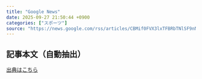```yaml
---
title: "Google News"
date: 2025-09-27 21:50:44 +0900
categories: ["スポーツ"]
source: "https://news.google.com/rss/articles/CBMif0FVX3lxTFBRbTNlSF9nNUFtLWtBZ3hIOVNCdDZ2NlRjdzFxWEZpWDJQUkthbXcwMms1OEJnQ0JOM3ZIY005Y0FPN3ZDdmJUaUtUbGY1cDZRWkdnVkFDc3NENFVaZmliZFl5SGJjd0U1NlVmTHR3c1pLWHFVNE5CT01WbGMxbFE?oc=5"
---
```


## 記事本文（自動抽出）
<body class="y0K44d EA71Tc" id="readabilityBody"></body>

[出典はこちら](https://news.google.com/rss/articles/CBMif0FVX3lxTFBRbTNlSF9nNUFtLWtBZ3hIOVNCdDZ2NlRjdzFxWEZpWDJQUkthbXcwMms1OEJnQ0JOM3ZIY005Y0FPN3ZDdmJUaUtUbGY1cDZRWkdnVkFDc3NENFVaZmliZFl5SGJjd0U1NlVmTHR3c1pLWHFVNE5CT01WbGMxbFE?oc=5)

